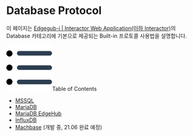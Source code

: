 # Database Protocol
이 페이지는 <u>Edgegub-i | Interactor Web Application(이하 Interactor)</u>의 Database 카테고리에 기본으로 제공되는 Built-in 프로토콜 사용법을 설명합니다.

<div class="toc-title"><img src="../../img/icon/list.svg">Table of Contents</div>

- [MSSQL](#)
- [MariaDB](#)
- [MariaDB EdgeHub](#)
- [InfluxDB](#)
- [Machbase](#) (개발 중, 21.06 완료 예정)
